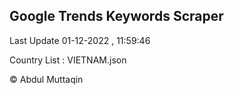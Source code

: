 

## Google Trends Keywords Scraper 
 
Last Update 01-12-2022 , 11:59:46

Country List :
VIETNAM.json



© Abdul Muttaqin 
